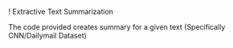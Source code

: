 ! Extractive Text Summarization

The code provided creates summary for a given text (Specifically CNN/Dailymail Dataset)